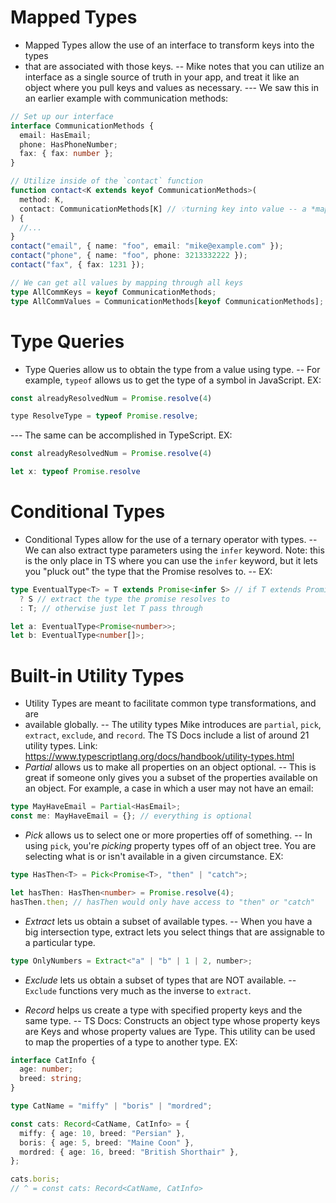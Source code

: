 # Mapped Types
- Mapped Types allow the use of an interface to transform keys into the types
- that are associated with those keys. 
-- Mike notes that you can utilize an interface as a single source of truth in 
your app, and treat it like an object where you pull keys and values as necessary.
--- We saw this in an earlier example with communication methods: 
```ts
// Set up our interface
interface CommunicationMethods {
  email: HasEmail;
  phone: HasPhoneNumber;
  fax: { fax: number };
}

// Utilize inside of the `contact` function
function contact<K extends keyof CommunicationMethods>(
  method: K,
  contact: CommunicationMethods[K] // 💡turning key into value -- a *mapped type*
) {
  //...
}
contact("email", { name: "foo", email: "mike@example.com" });
contact("phone", { name: "foo", phone: 3213332222 });
contact("fax", { fax: 1231 });

// We can get all values by mapping through all keys
type AllCommKeys = keyof CommunicationMethods;
type AllCommValues = CommunicationMethods[keyof CommunicationMethods];
```

# Type Queries
- Type Queries allow us to obtain the type from a value using type.
-- For example, `typeof` allows us to get the type of a symbol in JavaScript. EX:
```js
const alreadyResolvedNum = Promise.resolve(4)

type ResolveType = typeof Promise.resolve;
```
--- The same can be accomplished in TypeScript. EX:
```ts
const alreadyResolvedNum = Promise.resolve(4)

let x: typeof Promise.resolve
```

# Conditional Types
- Conditional Types allow for the use of a ternary operator with types.
-- We can also extract type parameters using the `infer` keyword. Note: this is
the only place in TS where you can use the `infer` keyword, but it lets you "pluck
out" the type that the Promise resolves to.
-- EX:
```ts
type EventualType<T> = T extends Promise<infer S> // if T extends Promise<any>
  ? S // extract the type the promise resolves to
  : T; // otherwise just let T pass through

let a: EventualType<Promise<number>>;
let b: EventualType<number[]>;
```

# Built-in Utility Types
- Utility Types are meant to facilitate common type transformations, and are
- available globally. 
-- The utility types Mike introduces are `partial`, `pick`, `extract`, `exclude`,
and `record`. The TS Docs include a list of around 21 utility types. Link:
https://www.typescriptlang.org/docs/handbook/utility-types.html
- *Partial* allows us to make all properties on an object optional. 
-- This is great if someone only gives you a subset of the properties available
on an object. For example, a case in which a user may not have an email: 

```ts
type MayHaveEmail = Partial<HasEmail>;
const me: MayHaveEmail = {}; // everything is optional
```

- *Pick* allows us to select one or more properties off of something. 
-- In using `pick`, you're *picking* property types off of an object tree. You
are selecting what is or isn't available in a given circumstance. EX: 
```ts 
type HasThen<T> = Pick<Promise<T>, "then" | "catch">;

let hasThen: HasThen<number> = Promise.resolve(4);
hasThen.then; // hasThen would only have access to "then" or "catch"
```

- *Extract* lets us obtain a subset of available types. 
-- When you have a big intersection type, extract lets you select things that
are assignable to a particular type. 
```ts
type OnlyNumbers = Extract<"a" | "b" | 1 | 2, number>;
```

- *Exclude* lets us obtain a subset of types that are NOT available.
-- `Exclude` functions very much as the inverse to `extract`.

- *Record* helps us create a type with specified property keys and the same type.
-- TS Docs: Constructs an object type whose property keys are Keys and whose 
property values are Type. This utility can be used to map the properties of a 
type to another type. EX: 
```ts
interface CatInfo {
  age: number;
  breed: string;
}

type CatName = "miffy" | "boris" | "mordred";

const cats: Record<CatName, CatInfo> = {
  miffy: { age: 10, breed: "Persian" },
  boris: { age: 5, breed: "Maine Coon" },
  mordred: { age: 16, breed: "British Shorthair" },
};

cats.boris;
// ^ = const cats: Record<CatName, CatInfo>
```